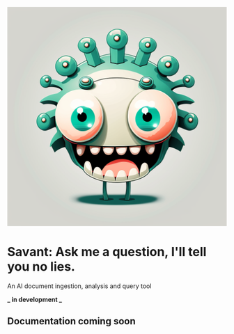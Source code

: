 ![savant-logo](./frontend/public/assets/logo512.png)

# Savant: Ask me a question, I'll tell you no lies.

An AI document ingestion, analysis and query tool

**_ in development _**

## Documentation coming soon
